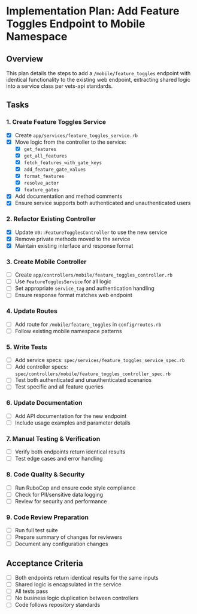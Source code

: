 # Implementation Plan: Add Feature Toggles Endpoint to Mobile Namespace

## Overview
This plan details the steps to add a `/mobile/feature_toggles` endpoint with identical functionality to the existing web endpoint, extracting shared logic into a service class per vets-api standards.

## Tasks

### 1. Create Feature Toggles Service
- [x] Create `app/services/feature_toggles_service.rb`
- [x] Move logic from the controller to the service:
  - [x] `get_features`
  - [x] `get_all_features`
  - [x] `fetch_features_with_gate_keys`
  - [x] `add_feature_gate_values`
  - [x] `format_features`
  - [x] `resolve_actor`
  - [x] `feature_gates`
- [x] Add documentation and method comments
- [x] Ensure service supports both authenticated and unauthenticated users

### 2. Refactor Existing Controller
- [x] Update `V0::FeatureTogglesController` to use the new service
- [x] Remove private methods moved to the service
- [x] Maintain existing interface and response format

### 3. Create Mobile Controller
- [ ] Create `app/controllers/mobile/feature_toggles_controller.rb`
- [ ] Use `FeatureTogglesService` for all logic
- [ ] Set appropriate `service_tag` and authentication handling
- [ ] Ensure response format matches web endpoint

### 4. Update Routes
- [ ] Add route for `/mobile/feature_toggles` in `config/routes.rb`
- [ ] Follow existing mobile namespace patterns

### 5. Write Tests
- [ ] Add service specs: `spec/services/feature_toggles_service_spec.rb`
- [ ] Add controller specs: `spec/controllers/mobile/feature_toggles_controller_spec.rb`
- [ ] Test both authenticated and unauthenticated scenarios
- [ ] Test specific and all feature queries

### 6. Update Documentation
- [ ] Add API documentation for the new endpoint
- [ ] Include usage examples and parameter details

### 7. Manual Testing & Verification
- [ ] Verify both endpoints return identical results
- [ ] Test edge cases and error handling

### 8. Code Quality & Security
- [ ] Run RuboCop and ensure code style compliance
- [ ] Check for PII/sensitive data logging
- [ ] Review for security and performance

### 9. Code Review Preparation
- [ ] Run full test suite
- [ ] Prepare summary of changes for reviewers
- [ ] Document any configuration changes

## Acceptance Criteria
- [ ] Both endpoints return identical results for the same inputs
- [ ] Shared logic is encapsulated in the service
- [ ] All tests pass
- [ ] No business logic duplication between controllers
- [ ] Code follows repository standards
